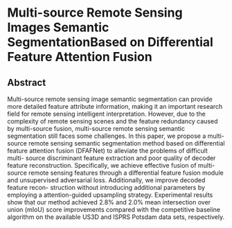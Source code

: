 # Multi-source Remote Sensing Images Semantic SegmentationBased on Differential Feature Attention Fusion



## Abstract

Multi-source remote sensing image semantic segmentation can provide more detailed feature attribute information, making it an important research field for remote sensing intelligent interpretation. However, due to the complexity of remote sensing scenes and the feature redundancy caused by multi-source fusion, multi-source remote sensing semantic segmentation still faces some challenges. In this paper, we propose a multi-source remote sensing semantic segmentation method based on differential feature attention fusion (DFAFNet) to alleviate the problems of difficult multi- source discriminant feature extraction and poor quality of decoder feature reconstruction. Specifically, we achieve effective fusion of multi-source remote sensing features through a differential feature fusion module and unsupervised adversarial loss. Additionally, we improve decoded feature recon- struction without introducing additional parameters by employing a attention-guided upsampling strategy. Experimental results show that our method achieved 2.8% and 2.0% mean intersection over union (mIoU) score improvements compared with the competitive baseline algorithm on the available US3D and ISPRS Potsdam data sets, respectively.
